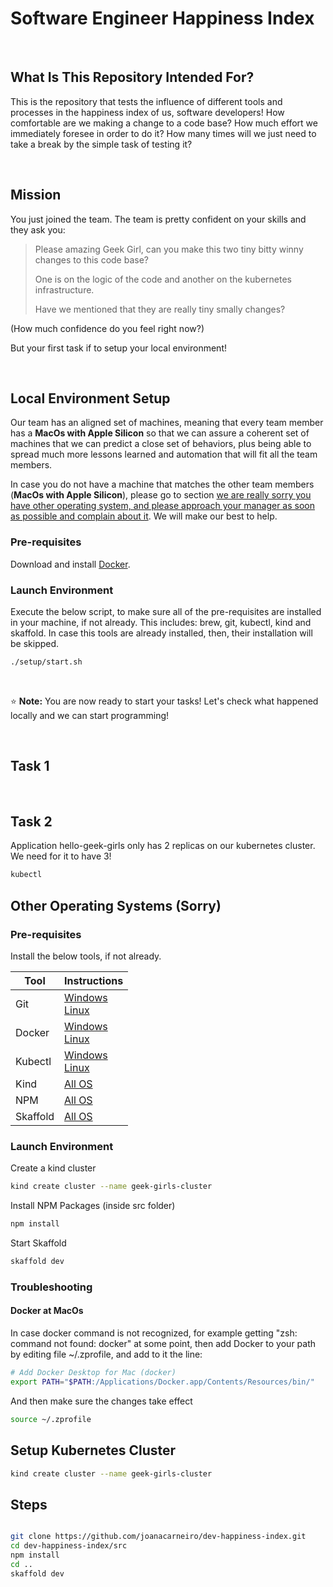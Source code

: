 # Software Engineer Happiness Index

</br>

## What Is This Repository Intended For?

This is the repository that tests the influence of different tools and processes in the happiness index of us, software developers! How comfortable are we making a change to a code base? How much effort we immediately foresee in order to do it? How many times will we just need to take a break by the simple task of testing it?

</br>

## Mission

You just joined the team. The team is pretty confident on your skills and they ask you:

> Please amazing Geek Girl, can you make this two tiny bitty winny changes to this code base?
>
> One is on the logic of the code and another on the kubernetes infrastructure.
>
> Have we mentioned that they are really tiny smally changes?

(How much confidence do you feel right now?)

But your first task if to setup your local environment!

</br>

## Local Environment Setup

Our team has an aligned set of machines, meaning that every team member has a **MacOs with Apple Silicon** so that we can assure a coherent set of machines that we can predict a close set of behaviors, plus being able to spread much more lessons learned and automation that will fit all the team members.

In case you do not have a machine that matches the other team members (**MacOs with Apple Silicon**), please go to section [we are really sorry you have other operating system, and please approach your manager as soon as possible and complain about it](#other-operating-systems-sorry). We will make our best to help.

### Pre-requisites

Download and install [Docker](https://docs.docker.com/desktop/setup/install/mac-install/).

### Launch Environment

Execute the below script, to make sure all of the pre-requisites are installed in your machine, if not already. This includes: brew, git, kubectl, kind and skaffold. In case this tools are already installed, then, their installation will be skipped.

```bash
./setup/start.sh
```

</br>

⭐ **Note:** You are now ready to start your tasks! Let's check what happened locally and we can start programming!

</br>

## Task 1

</br>

## Task 2

Application hello-geek-girls only has 2 replicas on our kubernetes cluster. We need for it to have 3!

```bash
kubectl 
```

## Other Operating Systems (Sorry)

### Pre-requisites

Install the below tools, if not already.

| Tool     | Instructions                             |
| -------- | ---------------------------------------- |
| Git      | [Windows](https://git-scm.com/downloads/win) </br> [Linux](https://git-scm.com/downloads/linux) |
| Docker   | [Windows](https://docs.docker.com/desktop/setup/install/windows-install/) </br> [Linux](https://docs.docker.com/desktop/setup/install/linux/) |
| Kubectl  | [Windows](https://kubernetes.io/docs/tasks/tools/install-kubectl-windows/) </br> [Linux](https://kubernetes.io/docs/tasks/tools/install-kubectl-linux/)
| Kind     | [All OS](https://kind.sigs.k8s.io/docs/user/quick-start/#installation)            |
| NPM      | [All OS](https://docs.npmjs.com/downloading-and-installing-node-js-and-npm) |
| Skaffold | [All OS](https://skaffold.dev/docs/install/#standalone-binary) |

### Launch Environment

Create a kind cluster

```bash
kind create cluster --name geek-girls-cluster
```

Install NPM Packages (inside src folder)

```bash
npm install
```

Start Skaffold

```bash
skaffold dev
```

### Troubleshooting

#### Docker at MacOs

In case docker command is not recognized, for example getting "zsh: command not found: docker" at some point, then add Docker to your path by editing file ~/.zprofile, and add to it the line:

```bash
# Add Docker Desktop for Mac (docker)
export PATH="$PATH:/Applications/Docker.app/Contents/Resources/bin/"
```

And then make sure the changes take effect

```bash
source ~/.zprofile
```

## Setup Kubernetes Cluster

```bash
kind create cluster --name geek-girls-cluster
```

## Steps



```bash

git clone https://github.com/joanacarneiro/dev-happiness-index.git
cd dev-happiness-index/src
npm install
cd ..
skaffold dev

```
